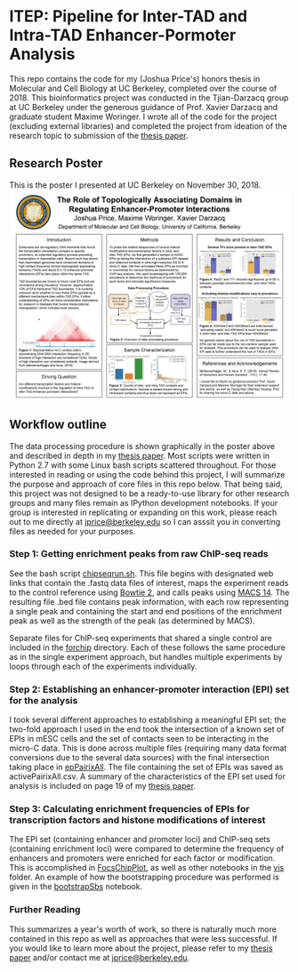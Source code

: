 # ITEP: Pipeline for Inter-TAD and Intra-TAD Enhancer-Pormoter Analysis
This repo contains the code for my (Joshua Price's) honors thesis in Molecular and Cell Biology at UC Berkeley, completed over the course of 2018. This bioinformatics project was conducted in the Tjian-Darzacq group at UC Berkeley under the generous guidance of Prof. Xavier Darzacq and graduate student Maxime Woringer. I wrote all of the code for the project (excluding external libraries) and completed the project from ideation of the research topic to submission of the [thesis paper](thesis.pdf).

## Research Poster
This is the poster I presented at UC Berkeley on November 30, 2018.
![Alt text](poster.jpg?raw=true "ITEP Poster")

## Workflow outline
The data processing procedure is shown graphically in the poster above and described in depth in my [thesis paper](thesis.pdf). Most scripts were written in Python 2.7 with some Linux bash scripts scattered  throughout. For those interested in reading or using the code behind this project, I will summarize the purpose and approach of core files in this repo below. That being said, this project was not designed to be a ready-to-use library for other research groups and many files remain as IPython development notebooks. If your group is interested in replicating or expanding on this work, please reach out to me directly at jprice@berkeley.edu so I can asssit you in converting files as needed for your purposes.

### Step 1: Getting enrichment peaks from raw ChIP-seq reads
See the bash script [chipseqrun.sh](chipseq/chipseqrun.sh). This file begins with designated web links that contain the .fastq data files of interest, maps the experiment reads to the control reference using [Bowtie 2](http://bowtie-bio.sourceforge.net/bowtie2/index.shtml), and calls peaks using [MACS 14](http://liulab.dfci.harvard.edu/MACS/00README.html). The resulting file .bed file contains peak information, with each row representing a single peak and containing the start and end positions of the enrichment peak as well as the strength of the peak (as determined by MACS). 

Separate files for ChIP-seq experiments that shared a single control are included in the [forchip](chipseq/forchip) directory. Each of these follows the same procedure as in the single experiment approach, but handles multiple experiments by loops through each of the experiments individually.

### Step 2: Establishing an enhancer-promoter interaction (EPI) set for the analysis
I took several different approaches to establishing a meaningful EPI set; the two-fold approach I used in the end took the intersection of a known set of EPIs in mESC cells and the set of contacts seen to be interacting in the micro-C data. This is done across multiple files (requiring many data format conversions due to the several data sources) with the final intersection taking place in [epPairixAll](freq/epPairixAll.ipynb). The file containing the set of EPIs was saved as activePairixAll.csv. A summary of the characteristics of the EPI set used for analysis is included on page 19 of my [thesis paper](thesis.pdf). 

### Step 3: Calculating enrichment frequencies of EPIs for transcription factors and histone modifications of interest
The EPI set (containing enhancer and promoter loci) and ChIP-seq sets (containing enrichment loci) were compared to determine the frequency of enhancers and promoters were enriched for each factor or modification. This is accomplished in [FocsChipPlot](chipseq/vis/FocsChipPlot.ipynb), as well as other notebooks in the [vis](chipseq/vis) folder. An example of how the bootstrapping procedure was performed is given in the [bootstrapSbs](chipseq/vis/bootstrapSbs.ipynb) notebook. 

### Further Reading
This summarizes a year's worth of work, so there is naturally much more contained in this repo as well as approaches that were less successful. If you would like to learn more about the project, please refer to my [thesis paper](thesis.pdf) and/or contact me at jprice@berkeley.edu.

